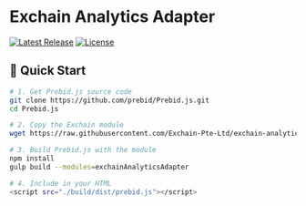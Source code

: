 # Exchain Analytics Adapter

[![Latest Release](https://img.shields.io/github/v/release/Exchain-Pte-Ltd/exchain-analytics-adapter)](https://github.com/Exchain-Pte-Ltd/exchain-analytics-adapter/releases)
[![License](https://img.shields.io/badge/License-Apache%202.0-blue.svg)](LICENSE.md)

## 🚀 Quick Start

```bash
# 1. Get Prebid.js source code
git clone https://github.com/prebid/Prebid.js.git
cd Prebid.js

# 2. Copy the Exchain module
wget https://raw.githubusercontent.com/Exchain-Pte-Ltd/exchain-analytics-adapter/main/src/exchainAnalyticsAdapter/exchain_analytics_v3.2.8.js -O modules/exchainAnalyticsAdapter.js

# 3. Build Prebid.js with the module
npm install
gulp build --modules=exchainAnalyticsAdapter

# 4. Include in your HTML
<script src="./build/dist/prebid.js"></script>
```
